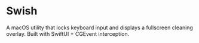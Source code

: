 # Swish
A macOS utility that locks keyboard input and displays a fullscreen cleaning overlay. Built with SwiftUI + CGEvent interception.
